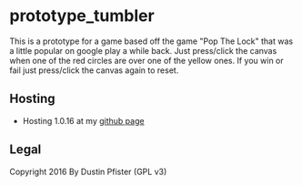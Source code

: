# prototype_tumbler

This is a prototype for a game based off the game "Pop The Lock" that was a little popular on google play a while back. Just press/click the canvas when one of the red circles are over one of the yellow ones. If you win or fail just press/click the canvas again to reset.

## Hosting

  * Hosting 1.0.16 at my [github page](https://dustinpfister.github.io/apps/prototype_tumbler/)
  
## Legal

Copyright 2016 By Dustin Pfister (GPL v3)